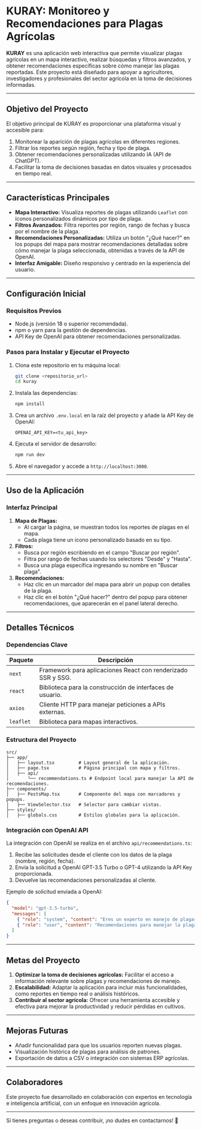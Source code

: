 
# KURAY: Monitoreo y Recomendaciones para Plagas Agrícolas

**KURAY** es una aplicación web interactiva que permite visualizar plagas agrícolas en un mapa interactivo, realizar búsquedas y filtros avanzados, y obtener recomendaciones específicas sobre cómo manejar las plagas reportadas. Este proyecto está diseñado para apoyar a agricultores, investigadores y profesionales del sector agrícola en la toma de decisiones informadas.

---

## **Objetivo del Proyecto**
El objetivo principal de KURAY es proporcionar una plataforma visual y accesible para:
1. Monitorear la aparición de plagas agrícolas en diferentes regiones.
2. Filtrar los reportes según región, fecha y tipo de plaga.
3. Obtener recomendaciones personalizadas utilizando IA (API de ChatGPT).
4. Facilitar la toma de decisiones basadas en datos visuales y procesados en tiempo real.

---

## **Características Principales**
- **Mapa Interactivo:** Visualiza reportes de plagas utilizando `Leaflet` con íconos personalizados dinámicos por tipo de plaga.
- **Filtros Avanzados:** Filtra reportes por región, rango de fechas y busca por el nombre de la plaga.
- **Recomendaciones Personalizadas:** Utiliza un botón "¿Qué hacer?" en los popups del mapa para mostrar recomendaciones detalladas sobre cómo manejar la plaga seleccionada, obtenidas a través de la API de OpenAI.
- **Interfaz Amigable:** Diseño responsivo y centrado en la experiencia del usuario.

---

## **Configuración Inicial**

### **Requisitos Previos**
- Node.js (versión 18 o superior recomendada).
- npm o yarn para la gestión de dependencias.
- API Key de OpenAI para obtener recomendaciones personalizadas.

### **Pasos para Instalar y Ejecutar el Proyecto**
1. Clona este repositorio en tu máquina local:
   ```bash
   git clone <repositorio_url>
   cd kuray
   ```
2. Instala las dependencias:
   ```bash
   npm install
   ```
3. Crea un archivo `.env.local` en la raíz del proyecto y añade la API Key de OpenAI:
   ```plaintext
   OPENAI_API_KEY=<tu_api_key>
   ```
4. Ejecuta el servidor de desarrollo:
   ```bash
   npm run dev
   ```
5. Abre el navegador y accede a `http://localhost:3000`.

---

## **Uso de la Aplicación**

### **Interfaz Principal**
1. **Mapa de Plagas:**
   - Al cargar la página, se muestran todos los reportes de plagas en el mapa.
   - Cada plaga tiene un ícono personalizado basado en su tipo.
2. **Filtros:**
   - Busca por región escribiendo en el campo "Buscar por región".
   - Filtra por rango de fechas usando los selectores "Desde" y "Hasta".
   - Busca una plaga específica ingresando su nombre en "Buscar plaga".
3. **Recomendaciones:**
   - Haz clic en un marcador del mapa para abrir un popup con detalles de la plaga.
   - Haz clic en el botón "¿Qué hacer?" dentro del popup para obtener recomendaciones, que aparecerán en el panel lateral derecho.

---

## **Detalles Técnicos**

### **Dependencias Clave**
| Paquete       | Descripción                                                  |
|---------------|--------------------------------------------------------------|
| `next`        | Framework para aplicaciones React con renderizado SSR y SSG. |
| `react`       | Biblioteca para la construcción de interfaces de usuario.    |
| `axios`       | Cliente HTTP para manejar peticiones a APIs externas.        |
| `leaflet`     | Biblioteca para mapas interactivos.                          |

### **Estructura del Proyecto**
```
src/
├── app/
│   ├── layout.tsx         # Layout general de la aplicación.
│   ├── page.tsx           # Página principal con mapa y filtros.
│   ├── api/
│       └── recommendations.ts # Endpoint local para manejar la API de recomendaciones.
├── components/
│   ├── PestsMap.tsx       # Componente del mapa con marcadores y popups.
│   ├── ViewSelector.tsx   # Selector para cambiar vistas.
├── styles/
│   ├── globals.css        # Estilos globales para la aplicación.
```

### **Integración con OpenAI API**
La integración con OpenAI se realiza en el archivo `api/recommendations.ts`:
1. Recibe las solicitudes desde el cliente con los datos de la plaga (nombre, región, fecha).
2. Envía la solicitud a OpenAI GPT-3.5 Turbo o GPT-4 utilizando la API Key proporcionada.
3. Devuelve las recomendaciones personalizadas al cliente.

Ejemplo de solicitud enviada a OpenAI:
```json
{
  "model": "gpt-3.5-turbo",
  "messages": [
    { "role": "system", "content": "Eres un experto en manejo de plagas agrícolas." },
    { "role": "user", "content": "Recomendaciones para manejar la plaga 'Araña roja' en la región 'Acolla', reportada el 2024-11-16." }
  ]
}
```

---

## **Metas del Proyecto**
1. **Optimizar la toma de decisiones agrícolas:** Facilitar el acceso a información relevante sobre plagas y recomendaciones de manejo.
2. **Escalabilidad:** Adaptar la aplicación para incluir más funcionalidades, como reportes en tiempo real o análisis históricos.
3. **Contribuir al sector agrícola:** Ofrecer una herramienta accesible y efectiva para mejorar la productividad y reducir pérdidas en cultivos.

---

## **Mejoras Futuras**
- Añadir funcionalidad para que los usuarios reporten nuevas plagas.
- Visualización histórica de plagas para análisis de patrones.
- Exportación de datos a CSV o integración con sistemas ERP agrícolas.

---

## **Colaboradores**
Este proyecto fue desarrollado en colaboración con expertos en tecnología e inteligencia artificial, con un enfoque en innovación agrícola.

---

Si tienes preguntas o deseas contribuir, ¡no dudes en contactarnos! 🚀
